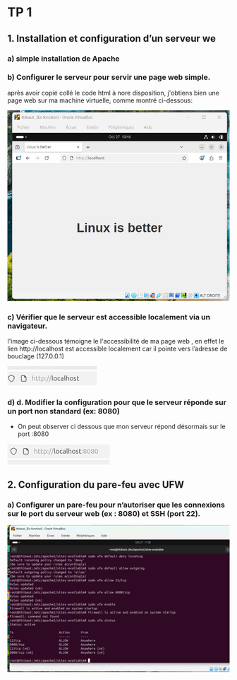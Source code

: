 # TP 1 

## 1. Installation et configuration d’un serveur we

### a) simple installation de Apache
### b) Configurer le serveur pour servir une page web simple.

après avoir copié collé le code html à nore disposition, j'obtiens bien une page web sur ma machine virtuelle, comme montré ci-dessous:

<img src="/assets/tp /B).png"> 

### c) Vérifier que le serveur est accessible localement via un navigateur.

l'image ci-dessous témoigne le l'accessibilité de ma page web , en effet le lien http://localhost est accessible localement car il pointe vers l’adresse de bouclage (127.0.0.1)

<img src="/assets/tp /c).png">

### d)  d. Modifier la configuration pour que le serveur réponde sur un port non standard (ex: 8080)

- On peut observer ci dessous que mon serveur répond désormais sur le port :8080

<img src="/assets/tp /d).png">

## 2. Configuration du pare-feu avec  UFW
### a) Configurer un pare-feu pour n’autoriser que les connexions sur le port du serveur web (ex : 8080) et SSH (port 22).

<img src="/assets/tp /2).png">